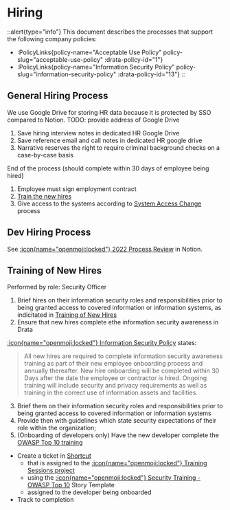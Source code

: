 # Hiring

::alert{type="info"}
This document describes the processes that support the following company policies:
- :PolicyLinks{policy-name="Acceptable Use Policy" policy-slug="acceptable-use-policy" :drata-policy-id="1"}
- :PolicyLinks{policy-name="Information Security Policy" policy-slug="information-security-policy" :drata-policy-id="13"}
::


## General Hiring Process

We use Google Drive for storing HR data because it is protected by SSO compared to Notion. 
TODO: provide address of Google Drive

1. Save hiring interview notes in dedicated HR Google Drive
2. Save reference email and call notes in dedicated HR google drive
3. Narrative reserves the right to require criminal background checks on a case-by-case basis

End of the process (should complete within 30 days of employee being hired)
1. Employee must sign employment contract
2. [Train the new hires](#training-of-new-hires)
3. Give access to the systems according to [System Access Change](/playbooks/system-access-control#system-access-change) process

## Dev Hiring Process

See [:icon{name="openmoji:locked"} 2022 Process Review](https://www.notion.so/narrativeio/Process-Review-2022-4c7c9857dd324198934221c385bf8595) in Notion.

## Training of New Hires

Performed by role: Security Officer

1. Brief hires on their information security roles and responsibilities prior to being granted access to covered information or information systems, as indicitated in [Training of New Hires](/playbooks/information-security#training-of-new-hires)
2. Ensure that new hires complete ethe information security awareness in Drata

  [:icon{name="openmoji:locked"} Information Security Policy](https://app.drata.com/policy-builder/13) states:

  > All new hires are required to complete information security awareness training as part of their new employee onboarding process and annually thereafter. New hire onboarding will be completed within 30 Days after the date the employee or contractor is hired. Ongoing training will include security and privacy requirements as well as training in the correct use of information assets and facilities.
3. Brief them on their information security roles and responsibilities prior to being granted access to covered information or information systems
4. Provide then with guidelines which state security expectations of their role within the organization;
5. (Onboarding of developers only) Have the new developer complete the [OWASP Top 10 training](https://www.udemy.com/course/an-introduction-to-owasp-top-10-vulnerabilities/)
  - Create a ticket in [Shortcut](https://app.shortcut.com/)
    - that is assigned to the [:icon{name="openmoji:locked"} Training Sessions project](https://app.shortcut.com/narrativeio/project/21268/training-sessions)
    - using the [:icon{name="openmoji:locked"} Security Training - OWASP Top 10](https://app.shortcut.com/narrativeio/stories/new?template_id=6400e5bc-b86a-484c-84b1-a53ea02484d4) Story Template
    - assigned to the developer being onboarded
  - Track to completion

